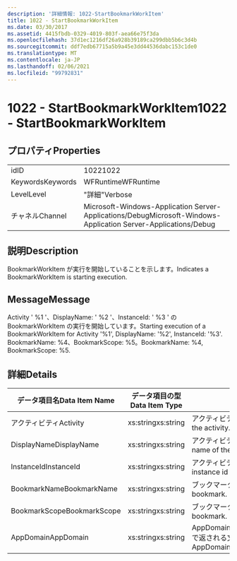 ```yaml
---
description: '詳細情報: 1022-StartBookmarkWorkItem'
title: 1022 - StartBookmarkWorkItem
ms.date: 03/30/2017
ms.assetid: 4415fbdb-0329-4019-803f-aea66e75f3da
ms.openlocfilehash: 37d1ec1216df26a928b39189ca299dbb5b6c3d4b
ms.sourcegitcommit: ddf7edb67715a5b9a45e3dd44536dabc153c1de0
ms.translationtype: MT
ms.contentlocale: ja-JP
ms.lasthandoff: 02/06/2021
ms.locfileid: "99792831"
---
```

# <a name="1022---startbookmarkworkitem"></a><span data-ttu-id="54945-103">1022 - StartBookmarkWorkItem</span><span class="sxs-lookup"><span data-stu-id="54945-103">1022 - StartBookmarkWorkItem</span></span>

## <a name="properties"></a><span data-ttu-id="54945-104">プロパティ</span><span class="sxs-lookup"><span data-stu-id="54945-104">Properties</span></span>  
  
|||  
|-|-|  
|<span data-ttu-id="54945-105">id</span><span class="sxs-lookup"><span data-stu-id="54945-105">ID</span></span>|<span data-ttu-id="54945-106">1022</span><span class="sxs-lookup"><span data-stu-id="54945-106">1022</span></span>|  
|<span data-ttu-id="54945-107">Keywords</span><span class="sxs-lookup"><span data-stu-id="54945-107">Keywords</span></span>|<span data-ttu-id="54945-108">WFRuntime</span><span class="sxs-lookup"><span data-stu-id="54945-108">WFRuntime</span></span>|  
|<span data-ttu-id="54945-109">Level</span><span class="sxs-lookup"><span data-stu-id="54945-109">Level</span></span>|<span data-ttu-id="54945-110">"詳細"</span><span class="sxs-lookup"><span data-stu-id="54945-110">Verbose</span></span>|  
|<span data-ttu-id="54945-111">チャネル</span><span class="sxs-lookup"><span data-stu-id="54945-111">Channel</span></span>|<span data-ttu-id="54945-112">Microsoft-Windows-Application Server-Applications/Debug</span><span class="sxs-lookup"><span data-stu-id="54945-112">Microsoft-Windows-Application Server-Applications/Debug</span></span>|  
  
## <a name="description"></a><span data-ttu-id="54945-113">説明</span><span class="sxs-lookup"><span data-stu-id="54945-113">Description</span></span>  

 <span data-ttu-id="54945-114">BookmarkWorkItem が実行を開始していることを示します。</span><span class="sxs-lookup"><span data-stu-id="54945-114">Indicates a BookmarkWorkItem is starting execution.</span></span>  
  
## <a name="message"></a><span data-ttu-id="54945-115">Message</span><span class="sxs-lookup"><span data-stu-id="54945-115">Message</span></span>  

 <span data-ttu-id="54945-116">Activity ' %1 '、DisplayName: ' %2 '、InstanceId: ' %3 ' の BookmarkWorkItem の実行を開始しています。</span><span class="sxs-lookup"><span data-stu-id="54945-116">Starting execution of a BookmarkWorkItem for Activity '%1', DisplayName: '%2', InstanceId: '%3'.</span></span>  <span data-ttu-id="54945-117">BookmarkName: %4、BookmarkScope: %5。</span><span class="sxs-lookup"><span data-stu-id="54945-117">BookmarkName: %4, BookmarkScope: %5.</span></span>  
  
## <a name="details"></a><span data-ttu-id="54945-118">詳細</span><span class="sxs-lookup"><span data-stu-id="54945-118">Details</span></span>  
  
|<span data-ttu-id="54945-119">データ項目名</span><span class="sxs-lookup"><span data-stu-id="54945-119">Data Item Name</span></span>|<span data-ttu-id="54945-120">データ項目の型</span><span class="sxs-lookup"><span data-stu-id="54945-120">Data Item Type</span></span>|<span data-ttu-id="54945-121">説明</span><span class="sxs-lookup"><span data-stu-id="54945-121">Description</span></span>|  
|--------------------|--------------------|-----------------|  
|<span data-ttu-id="54945-122">アクティビティ</span><span class="sxs-lookup"><span data-stu-id="54945-122">Activity</span></span>|<span data-ttu-id="54945-123">xs:string</span><span class="sxs-lookup"><span data-stu-id="54945-123">xs:string</span></span>|<span data-ttu-id="54945-124">アクティビティの型名。</span><span class="sxs-lookup"><span data-stu-id="54945-124">The type name of the activity.</span></span>|  
|<span data-ttu-id="54945-125">DisplayName</span><span class="sxs-lookup"><span data-stu-id="54945-125">DisplayName</span></span>|<span data-ttu-id="54945-126">xs:string</span><span class="sxs-lookup"><span data-stu-id="54945-126">xs:string</span></span>|<span data-ttu-id="54945-127">アクティビティの表示名。</span><span class="sxs-lookup"><span data-stu-id="54945-127">The display name of the activity.</span></span>|  
|<span data-ttu-id="54945-128">InstanceId</span><span class="sxs-lookup"><span data-stu-id="54945-128">InstanceId</span></span>|<span data-ttu-id="54945-129">xs:string</span><span class="sxs-lookup"><span data-stu-id="54945-129">xs:string</span></span>|<span data-ttu-id="54945-130">アクティビティのインスタンス ID。</span><span class="sxs-lookup"><span data-stu-id="54945-130">The instance id of the activity.</span></span>|  
|<span data-ttu-id="54945-131">BookmarkName</span><span class="sxs-lookup"><span data-stu-id="54945-131">BookmarkName</span></span>|<span data-ttu-id="54945-132">xs:string</span><span class="sxs-lookup"><span data-stu-id="54945-132">xs:string</span></span>|<span data-ttu-id="54945-133">ブックマークの名前。</span><span class="sxs-lookup"><span data-stu-id="54945-133">The name of the bookmark.</span></span>|  
|<span data-ttu-id="54945-134">BookmarkScope</span><span class="sxs-lookup"><span data-stu-id="54945-134">BookmarkScope</span></span>|<span data-ttu-id="54945-135">xs:string</span><span class="sxs-lookup"><span data-stu-id="54945-135">xs:string</span></span>|<span data-ttu-id="54945-136">ブックマークのスコープ。</span><span class="sxs-lookup"><span data-stu-id="54945-136">The scope of the bookmark.</span></span>|  
|<span data-ttu-id="54945-137">AppDomain</span><span class="sxs-lookup"><span data-stu-id="54945-137">AppDomain</span></span>|<span data-ttu-id="54945-138">xs:string</span><span class="sxs-lookup"><span data-stu-id="54945-138">xs:string</span></span>|<span data-ttu-id="54945-139">AppDomain.CurrentDomain.FriendlyName で返される文字列。</span><span class="sxs-lookup"><span data-stu-id="54945-139">The string returned by AppDomain.CurrentDomain.FriendlyName.</span></span>|
